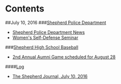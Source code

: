 # Contents
##July 10, 2016
###[Shepherd Police Department](shepherd-police-department)
* [Shepherd Police Department News](shepherd-police-department/shepherdpolicedept.txt)
* [Women's Self-Defense Seminar](shepherd-police-department/womens-self-defense-seminar.txt)

###[Shepherd High School Baseball](shepherd-high-school-baseball)
* [2nd Annual Aumni Game scheduled for August 28](shepherd-high-school-baseball/2ndannualalumnigame.txt)


####[Log](Log)
* [The Shepherd Journal, July 10, 2016](https://www.penflip.com/shepherdjournal/tsj-07162016)